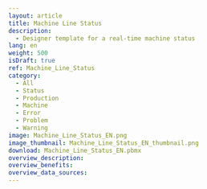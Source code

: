 ```yaml
---
layout: article
title: Machine Line Status
description: 
  - Designer template for a real-time machine status
lang: en
weight: 500
isDraft: true
ref: Machine_Line_Status
category:
  - All
  - Status
  - Production
  - Machine
  - Error
  - Problem
  - Warning
image: Machine_Line_Status_EN.png
image_thumbnail: Machine_Line_Status_EN_thumbnail.png
download: Machine_Line_Status_EN.pbmx
overview_description:
overview_benefits:
overview_data_sources:
---
```

